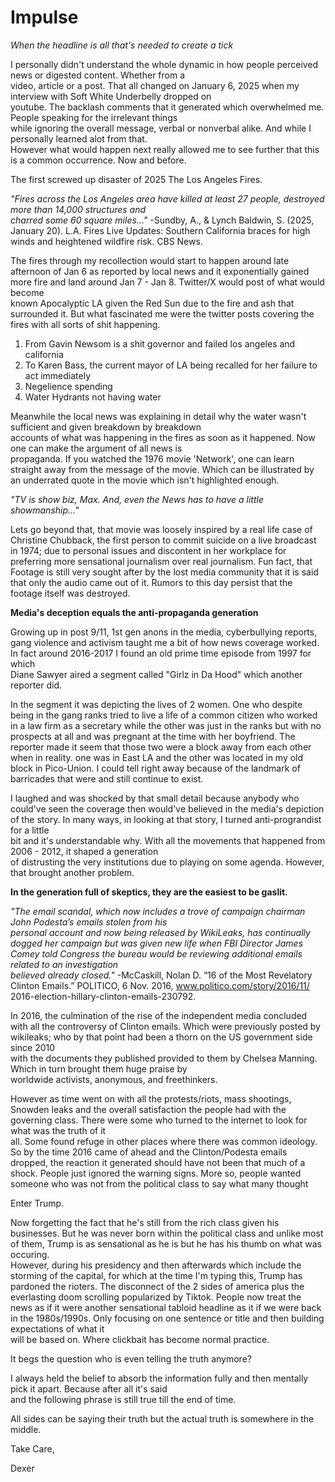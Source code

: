 # Impulse

_When the headline is all that's needed to create a tick_

I personally didn't understand the whole dynamic in how people perceived news or digested content. Whether from a  
video, article or a post. That all changed on January 6, 2025 when my interview with Soft White Underbelly dropped on  
youtube. The backlash comments that it generated which overwhelmed me. People speaking for the irrelevant things  
while ignoring the overall message, verbal or nonverbal alike. And while I personally learned alot from that.  
However what would happen next really allowed me to see further that this is a common occurrence. Now and before. 

The first screwed up disaster of 2025 The Los Angeles Fires.  

_"Fires across the Los Angeles area have killed at least 27 people, destroyed more than 14,000 structures and  
charred some 60 square miles..."_
-Sundby, A., & Lynch Baldwin, S. (2025, January 20). L.A. Fires Live Updates: Southern California braces for 
high winds and heightened wildfire risk. CBS News. 

The fires through my recollection would start to happen around late afternoon of Jan 6 as reported by local news 
and it exponentially gained more fire and land around Jan 7 - Jan 8. Twitter/X would post of what would become  
known Apocalyptic LA given the Red Sun due to the fire and ash that surrounded it. But what fascinated me were the 
twitter posts covering the fires with all sorts of shit happening. 

1. From Gavin Newsom is a shit governor and failed los angeles and california 
2. To Karen Bass, the current mayor of LA being recalled for her failure to act immediately  
3. Negelience spending 
4. Water Hydrants not having water 

Meanwhile the local news was explaining in detail why the water wasn't sufficient and given breakdown by breakdown  
accounts of what was happening in the fires as soon as it happened. Now one can make the argument of all news is  
propaganda. If you watched the 1976 movie 'Network', one can learn straight away from the message of the movie. 
Which can be illustrated by an underrated quote in the movie which isn't highlighted enough.  

_"TV is show biz, Max. And, even the News has to have a little showmanship..."_ 

Lets go beyond that, that movie was loosely inspired by a real life case of Christine Chubback, the first person to commit suicide on a live broadcast in 1974; due to personal issues and discontent in her workplace for preferring more  sensational journalism over real journalism. Fun fact, that Footage is still very sought after by the lost media community that it is said that only the audio came out of it. 
Rumors to this day persist that the footage itself was destroyed.  

**Media's deception equals the anti-propaganda generation**

Growing up in post 9/11, 1st gen anons in the media, cyberbullying reports, gang violence and activism taught 
me a bit of how news coverage worked. In fact around 2016-2017 I found an old prime time episode from 1997 for which  
Diane Sawyer aired a segment called "Girlz in Da Hood" which another reporter did. 

In the segment it was depicting the lives of 2 women. One who despite being in the gang ranks tried to live 
a life of a common citizen who worked in a law firm as a secretary while the other was just in the ranks but with no 
prospects at all and was pregnant at the time with her boyfriend. The reporter made it seem that those two were a 
block away from each other when in reality. one was in East LA and the other was located in my old block in Pico-Union.
I could tell right away because of the landmark of barricades that were and still continue to exist.  

I laughed and was shocked by that small detail because anybody who could've seen the coverage then would've believed 
in the media's depiction of the story. In many ways, in looking at that story, I turned anti-prograndist for a little  
bit and it's understandable why. With all the movements that happened from 2006 - 2012, it shaped a generation  
of distrusting the very institutions due to playing on some agenda. However, that brought another problem. 

**In the generation full of skeptics, they are the easiest to be gaslit.**

_"The email scandal, which now includes a trove of campaign chairman John Podesta’s emails stolen from his  
personal account and now being released by WikiLeaks, has continually dogged her campaign but was given new life when 
FBI Director James Comey told Congress the bureau would be reviewing additional emails related to an investigation  
believed already closed."_ 
-McCaskill, Nolan D. “16 of the Most Revelatory Clinton Emails.” POLITICO, 6 Nov. 2016,  www.politico.com/story/2016/11/
2016-election-hillary-clinton-emails-230792. 

In 2016, the culmination of the rise of the independent media concluded with all the controversy of Clinton emails. 
Which were previously posted by wikileaks; who by that point had been a thorn on the US government side since 2010  
with the documents they published provided to them by Chelsea Manning. Which in turn brought them huge praise by  
worldwide activists, anonymous, and freethinkers.  

However as time went on with all the protests/riots, mass shootings, Snowden leaks and the overall satisfaction the 
people had with the governing class. There were some who turned to the internet to look for what was the truth of it  
all. Some found refuge in other places where there was common ideology. So by the time 2016 came of ahead and the 
Clinton/Podesta emails dropped, the reaction it generated should have not been that much of a shock. People just 
ignored the warning signs. More so, people wanted someone who was not from the political class to say what many thought 

Enter Trump.  

Now forgetting the fact that he's still from the rich class given his businesses. But he was never born within the 
political class and unlike most of them, Trump is as sensational as he is but he has his thumb on what was occuring.  
However, during his presidency and then afterwards which include the storming of the capital, for which at the time 
I'm typing this, Trump has pardoned the rioters. The disconnect of the 2 sides of america plus the everlasting doom 
scrolling popularized by Tiktok. People now treat the news as if it were another sensational tabloid headline as it 
if we were back in the 1980s/1990s. Only focusing on one sentence or title and then building expectations of what it  
will be based on. Where clickbait has become normal practice. 

It begs the question who is even telling the truth anymore? 

I always held the belief to absorb the information fully and then mentally pick it apart. Because after all it's said  
and the following phrase is still true till the end of time. 

All sides can be saying their truth but the actual truth is somewhere in the middle. 

Take Care,

Dexer
